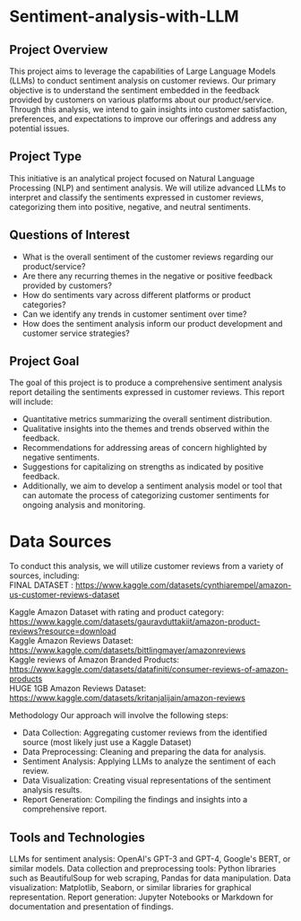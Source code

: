 # Sentiment-analysis-with-LLM

## Project Overview
This project aims to leverage the capabilities of Large Language Models (LLMs) to conduct sentiment analysis on customer reviews. Our primary objective is to understand the sentiment embedded in the feedback provided by customers on various platforms about our product/service. Through this analysis, we intend to gain insights into customer satisfaction, preferences, and expectations to improve our offerings and address any potential issues.

## Project Type
This initiative is an analytical project focused on Natural Language Processing (NLP) and sentiment analysis. We will utilize advanced LLMs to interpret and classify the sentiments expressed in customer reviews, categorizing them into positive, negative, and neutral sentiments.

## Questions of Interest
- What is the overall sentiment of the customer reviews regarding our product/service?
- Are there any recurring themes in the negative or positive feedback provided by customers?
- How do sentiments vary across different platforms or product categories?
- Can we identify any trends in customer sentiment over time?
- How does the sentiment analysis inform our product development and customer service strategies?


## Project Goal
The goal of this project is to produce a comprehensive sentiment analysis report detailing the sentiments expressed in customer reviews. This report will include:

- Quantitative metrics summarizing the overall sentiment distribution.
- Qualitative insights into the themes and trends observed within the feedback.
- Recommendations for addressing areas of concern highlighted by negative sentiments.
- Suggestions for capitalizing on strengths as indicated by positive feedback.
- Additionally, we aim to develop a sentiment analysis model or tool that can automate the process of categorizing customer sentiments for ongoing analysis and monitoring.

# Data Sources
To conduct this analysis, we will utilize customer reviews from a variety of sources, including: \
FINAL DATASET : https://www.kaggle.com/datasets/cynthiarempel/amazon-us-customer-reviews-dataset

Kaggle Amazon Dataset with rating and product category: 
https://www.kaggle.com/datasets/gauravduttakiit/amazon-product-reviews?resource=download \
Kaggle Amazon Reviews Dataset: https://www.kaggle.com/datasets/bittlingmayer/amazonreviews \
Kaggle reviews of Amazon Branded Products: https://www.kaggle.com/datasets/datafiniti/consumer-reviews-of-amazon-products \
HUGE 1GB Amazon Reviews Dataset: https://www.kaggle.com/datasets/kritanjalijain/amazon-reviews

Methodology
Our approach will involve the following steps:

- Data Collection: Aggregating customer reviews from the identified source (most likely just use a Kaggle Dataset)
- Data Preprocessing: Cleaning and preparing the data for analysis.
- Sentiment Analysis: Applying LLMs to analyze the sentiment of each review.
- Data Visualization: Creating visual representations of the sentiment analysis results.
- Report Generation: Compiling the findings and insights into a comprehensive report.

## Tools and Technologies
LLMs for sentiment analysis: OpenAI's GPT-3 and GPT-4, Google's BERT, or similar models.
Data collection and preprocessing tools: Python libraries such as BeautifulSoup for web scraping, Pandas for data manipulation.
Data visualization: Matplotlib, Seaborn, or similar libraries for graphical representation.
Report generation: Jupyter Notebooks or Markdown for documentation and presentation of findings.
